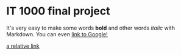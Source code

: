 # IT 1000 final project

It's very easy to make some words **bold** and other words *italic* with Markdown. You can even [link to Google!](http://google.com)


[a relative link](page1.md)
